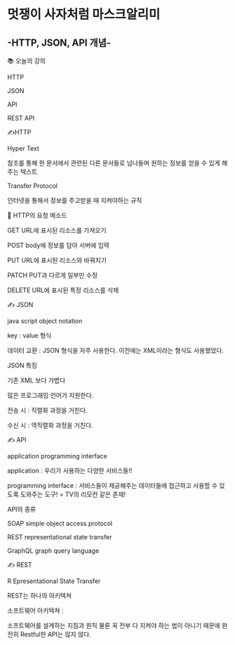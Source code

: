 # 멋쟁이 사자처럼 마스크알리미
## -HTTP, JSON, API 개념-

📚 오늘의 강의

HTTP

JSON

API

REST API

✍HTTP

Hyper Text 

참조를 통해 한 문서에서 관련된 다른 문서들로 넘나들며 원하는 정보를 얻을 수 있게 해주는 텍스트 

Transfer Protocol

인터넷을 통해서 정보를 주고받을 때 지켜야하는 규칙

📌 HTTP의 요청 메소드

GET URL에 표시된 리소스를 가져오기

POST body에 정보를 담아 서버에 입력

PUT URL에 표시된 리소스와 바꿔치기

PATCH PUT과 다르게 일부만 수정

DELETE URL에 표시된 특정 리소스를 삭제

✍ JSON

java script object notation

key : value 형식

데이터 교환 : JSON 형식을 자주 사용한다. 이전에는 XML이라는 형식도 사용했었다.

JSON 특징

기존 XML 보다 가볍다

많은 프로그래밍 언어가 지원한다.

전송 시 : 직렬화 과정을 거친다.

수신 시 : 역직렬화 과정을 거친다.

✍ API

application programming interface

application : 우리가 사용하는 다양한 서비스들!!

programming interface : 서비스들이 제공해주는 데이터들에 접근하고 사용할 수 있도록 도와주는 도구! = TV의 리모컨 같은 존재!

API의 종류

SOAP simple object access protocol

REST representational state transfer

GraphQL graph query language

✍ REST

R Epresentational State Transfer

REST는 하나의 아키텍쳐

소프트웨어 아키텍쳐 :

소프트웨어를 설계하는 지침과 원칙 물론 꼭 전부 다 지켜야 하는 법이 아니기 때문에 완전히 Restful한 API는 많지 않다.
